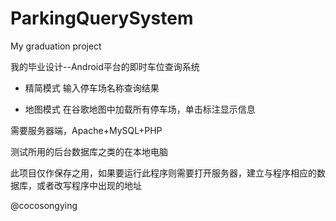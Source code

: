 ParkingQuerySystem
==================

My graduation project

我的毕业设计--Android平台的即时车位查询系统

* 精简模式 输入停车场名称查询结果

* 地图模式 在谷歌地图中加载所有停车场，单击标注显示信息

需要服务器端，Apache+MySQL+PHP

测试所用的后台数据库之类的在本地电脑

此项目仅作保存之用，如果要运行此程序则需要打开服务器，建立与程序相应的数据库，或者改写程序中出现的地址

@cocosongying
